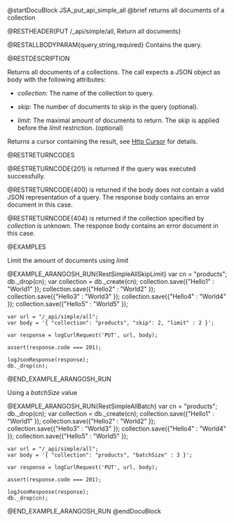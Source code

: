 
@startDocuBlock JSA_put_api_simple_all
@brief returns all documents of a collection

@RESTHEADER{PUT /_api/simple/all, Return all documents}

@RESTALLBODYPARAM{query,string,required}
Contains the query.

@RESTDESCRIPTION

Returns all documents of a collections. The call expects a JSON object
as body with the following attributes:

- *collection*: The name of the collection to query.

- *skip*: The number of documents to skip in the query (optional).

- *limit*: The maximal amount of documents to return. The *skip*
  is applied before the *limit* restriction. (optional)

Returns a cursor containing the result, see [Http Cursor](../AqlQueryCursor/README.md) for details.

@RESTRETURNCODES

@RESTRETURNCODE{201}
is returned if the query was executed successfully.

@RESTRETURNCODE{400}
is returned if the body does not contain a valid JSON representation of a
query. The response body contains an error document in this case.

@RESTRETURNCODE{404}
is returned if the collection specified by *collection* is unknown.  The
response body contains an error document in this case.

@EXAMPLES

Limit the amount of documents using *limit*

@EXAMPLE_ARANGOSH_RUN{RestSimpleAllSkipLimit}
    var cn = "products";
    db._drop(cn);
    var collection = db._create(cn);
    collection.save({"Hello1" : "World1" });
    collection.save({"Hello2" : "World2" });
    collection.save({"Hello3" : "World3" });
    collection.save({"Hello4" : "World4" });
    collection.save({"Hello5" : "World5" });

    var url = "/_api/simple/all";
    var body = '{ "collection": "products", "skip": 2, "limit" : 2 }';

    var response = logCurlRequest('PUT', url, body);

    assert(response.code === 201);

    logJsonResponse(response);
    db._drop(cn);
@END_EXAMPLE_ARANGOSH_RUN

Using a *batchSize* value

@EXAMPLE_ARANGOSH_RUN{RestSimpleAllBatch}
    var cn = "products";
    db._drop(cn);
    var collection = db._create(cn);
    collection.save({"Hello1" : "World1" });
    collection.save({"Hello2" : "World2" });
    collection.save({"Hello3" : "World3" });
    collection.save({"Hello4" : "World4" });
    collection.save({"Hello5" : "World5" });

    var url = "/_api/simple/all";
    var body = '{ "collection": "products", "batchSize" : 3 }';

    var response = logCurlRequest('PUT', url, body);

    assert(response.code === 201);

    logJsonResponse(response);
    db._drop(cn);
@END_EXAMPLE_ARANGOSH_RUN
@endDocuBlock

